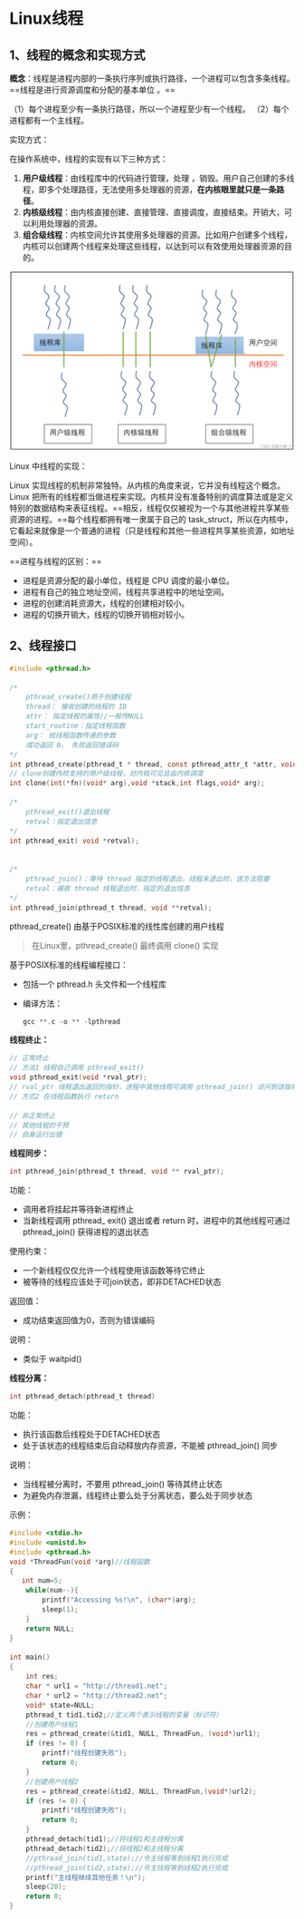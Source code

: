 # Linux线程

## 1、线程的概念和实现方式

**概念**：线程是进程内部的一条执行序列或执行路径，一个进程可以包含多条线程。==线程是进行资源调度和分配的基本单位 。==

（1）每个进程至少有一条执行路径，所以一个进程至少有一个线程。
（2）每个进程都有一个主线程。



实现方式：

在操作系统中，线程的实现有以下三种方式：

1. **用户级线程**：由线程库中的代码进行管理，处理 ，销毁。用户自己创建的多线程，即多个处理路径，无法使用多处理器的资源，**在内核眼里就只是一条路径**。
2. **内核级线程**：由内核直接创建、直接管理、直接调度，直接结束。开销大，可以利用处理器的资源。
3. **组合级线程**：内核空间允许其使用多处理器的资源。比如用户创建多个线程，内核可以创建两个线程来处理这些线程，以达到可以有效使用处理器资源的目的。

<img src="assets/56bb61b4964a46a99e97aa721e3a9cb5.png" alt="在这里插入图片描述" style="zoom:50%;" />



Linux 中线程的实现：

Linux 实现线程的机制非常独特。从内核的角度来说，它并没有线程这个概念。Linux 把所有的线程都当做进程来实现。内核并没有准备特别的调度算法或是定义特别的数据结构来表征线程。==相反，线程仅仅被视为一个与其他进程共享某些资源的进程。==每个线程都拥有唯一隶属于自己的 task_struct，所以在内核中，它看起来就像是一个普通的进程（只是线程和其他一些进程共享某些资源，如地址空间）。



==进程与线程的区别：==

- 进程是资源分配的最小单位，线程是 CPU 调度的最小单位。
- 进程有自己的独立地址空间，线程共享进程中的地址空间。
- 进程的创建消耗资源大，线程的创建相对较小。
- 进程的切换开销大，线程的切换开销相对较小。



## 2、线程接口

```c
#include <pthread.h>

/*
	pthread_create()用于创建线程
	thread： 接收创建的线程的 ID
	attr： 指定线程的属性//一般传NULL
	start_routine：指定线程函数
	arg： 给线程函数传递的参数
	成功返回 0， 失败返回错误码
*/
int pthread_create(pthread_t * thread, const pthread_attr_t *attr, void *(*start_routine) ( void *), void *arg);
// clone创建内核支持的用户级线程，对内核可见且由内核调度
int clone(int(*fn)(void* arg),void *stack,int flags,void* arg);

/*
	pthread_exit()退出线程
	retval：指定退出信息
*/
int pthread_exit( void *retval);


/*
	pthread_join()：等待 thread 指定的线程退出，线程未退出时，该方法阻塞
	retval：接收 thread 线程退出时，指定的退出信息
*/
int pthread_join(pthread_t thread, void **retval);
```

pthread_create() 由基于POSIX标准的线性库创建的用户线程

> 在Linux里，pthread_create() 最终调用 clone() 实现

基于POSIX标准的线程编程接口：

- 包括一个 pthread.h 头文件和一个线程库

- 编译方法：

    ```c
    gcc **.c -o ** -lpthread
    ```

    

**线程终止：**

```c
// 正常终止
// 方法1 线程自己调用 pthread_exit()
void pthread_exit(void *rval_ptr);
// rval_ptr 线程退出返回的指针，进程中其他线程可调用 pthread_join() 访问到该指针
// 方式2 在线程函数执行 return

// 非正常终止
// 其他线程的干预
// 自身运行出错
```



**线程同步：**

```c
int pthread_join(pthread_t thread, void ** rval_ptr);
```

功能：

- 调用者将挂起并等待新进程终止
- 当新线程调用 pthread_ exit() 退出或者 return 时，进程中的其他线程可通过 pthread_join() 获得进程的退出状态

使用约束：

- 一个新线程仅仅允许一个线程使用该函数等待它终止
- 被等待的线程应该处于可join状态，即非DETACHED状态

返回值：

- 成功结束返回值为0，否则为错误编码

说明：

- 类似于 waitpid()



**线程分离：**

```c
int pthread_detach(pthread_t thread)
```

功能：

- 执行该函数后线程处于DETACHED状态
- 处于该状态的线程结束后自动释放内存资源，不能被 pthread_join() 同步

说明：

- 当线程被分离时，不要用 pthread_join() 等待其终止状态
- 为避免内存泄漏，线程终止要么处于分离状态，要么处于同步状态



示例：

```c
#include <stdio.h>
#include <unistd.h>   
#include <pthread.h>  
void *ThreadFun(void *arg)//线程函数
{  
   int num=5;
    while(num--){
        printf("Accessing %s!\n", (char*)arg);
        sleep(1);
    }
    return NULL;
}

int main()
{
    int res;
    char * url1 = "http://thread1.net";
    char * url2 = "http://thread2.net";
    void* state=NULL;
    pthread_t tid1,tid2;//定义两个表示线程的变量（标识符）
    //创建用户线程1
    res = pthread_create(&tid1, NULL, ThreadFun, (void*)url1);
    if (res != 0) {
        printf("线程创建失败");
        return 0;
    }
    //创建用户线程2
    res = pthread_create(&tid2, NULL, ThreadFun,(void*)url2);
    if (res != 0) {
        printf("线程创建失败");
        return 0;
    }
    pthread_detach(tid1);//将线程1和主线程分离
    pthread_detach(tid2);//将线程2和主线程分离
    //pthread_join(tid1,state);//令主线程等到线程1执行完成
    //pthread_join(tid2,state);//令主线程等到线程2执行完成
    printf("主线程继续其他任务！\n");
    sleep(20);
    return 0;
}
```













